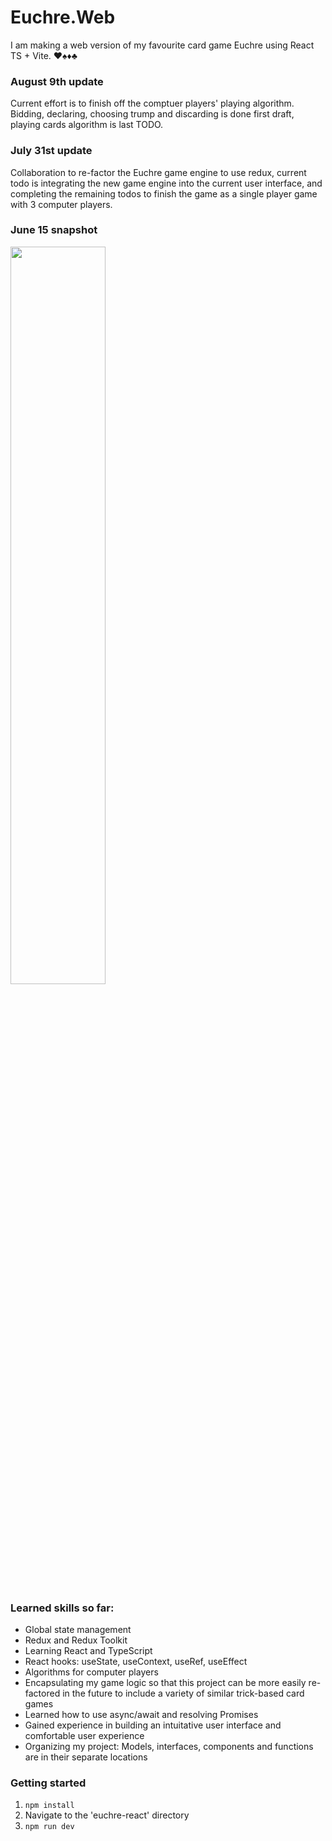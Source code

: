 # Euchre.Web

<p>I am making a web version of my favourite card game Euchre using React TS + Vite. ♥️♠️♦️♣️</p>

### August 9th update

<p> Current effort is to finish off the comptuer players' playing algorithm. Bidding, declaring, choosing trump and discarding is done first draft, playing cards algorithm is last TODO.</p>

### July 31st update

Collaboration to re-factor the Euchre game engine to use redux, current todo is integrating the new game engine into the current user interface, and completing the remaining todos to finish the game as a single player game with 3 computer players.

### June 15 snapshot

<img style="width:55%" src="./euchre-react/project_progress_images/june15snapshot.png">

### Learned skills so far:

- Global state management
- Redux and Redux Toolkit
- Learning React and TypeScript
- React hooks: useState, useContext, useRef, useEffect
- Algorithms for computer players
- Encapsulating my game logic so that this project can be more easily re-factored in the future to include a variety of similar trick-based card games
- Learned how to use async/await and resolving Promises
- Gained experience in building an intuitative user interface and comfortable user experience
- Organizing my project: Models, interfaces, components and functions are in their separate locations

### Getting started

1. `npm install`
2. Navigate to the 'euchre-react' directory
3. `npm run dev`
